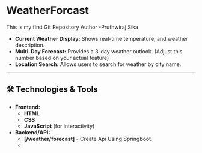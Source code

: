 # WeatherForcast
This is my first Git Repository
Author -Pruthwiraj Sika
* **Current Weather Display:** Shows real-time temperature, and weather description.
* **Multi-Day Forecast:** Provides a 3-day  weather outlook. (Adjust this number based on your actual feature)
* **Location Search:** Allows users to search for weather by city name.
* **
## 🛠️ Technologies & Tools

* **Frontend:**
    * **HTML**
    * **CSS**
    * **JavaScript** (for interactivity)
* **Backend/API:**
    * **[/weather/forecast]** - Create Api Using Springboot.
    * 
